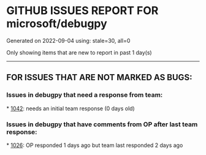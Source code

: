 
# GITHUB ISSUES REPORT FOR microsoft/debugpy


Generated on 2022-09-04 using: stale=30, all=0


Only showing items that are new to report in past 1 day(s)


---

## FOR ISSUES THAT ARE NOT MARKED AS BUGS:


### Issues in debugpy that need a response from team:


\* [1042](https://github.com/microsoft/debugpy/issues/1042 "Post mortem debugging of the inner exception in exception chain"): needs an initial team response (0 days old)

### Issues in debugpy that have comments from OP after last team response:


\* [1026](https://github.com/microsoft/debugpy/issues/1026 "Debugger sometimes looks stuck with embedded interpreter"): OP responded 1 days ago but team last responded 2 days ago
